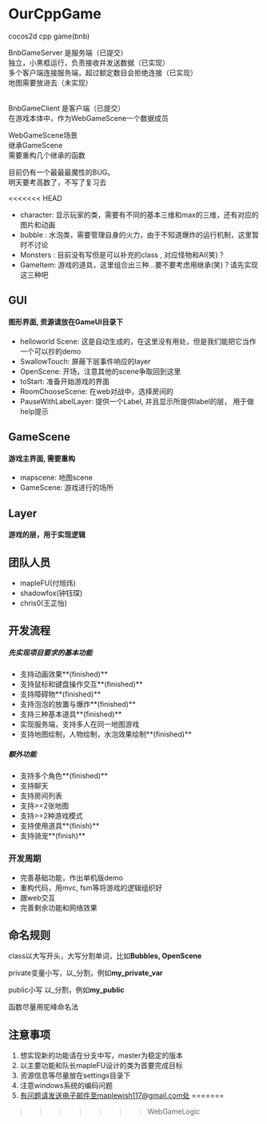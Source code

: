 # OurCppGame
cocos2d cpp game(bnb)</br>

BnbGameServer 是服务端（已提交）</br>
独立，小黑框运行，负责接收并发送数据（已实现）</br>
多个客户端连接服务端，超过额定数目会拒绝连接（已实现）</br>
地图需要放进去（未实现）</br></br>

BnbGameClient 是客户端（已提交）</br>
在游戏本体中，作为WebGameScene一个数据成员</br>

WebGameScene场景</br>
继承GameScene</br>
需要重构几个继承的函数</br>

目前仍有一个最最最魔性的BUG。</br>
明天要考高数了，不写了复习去</br>

<<<<<<< HEAD
- character: 显示玩家的类，需要有不同的基本三维和max的三维，还有对应的图片和动画
- bubble : 水泡类，需要管理自身的火力，由于不知道爆炸的运行机制，这里暂时不讨论
- Monsters : 目前没有写但是可以补充的class , 对应怪物和AI(笑)？
- GameItem: 游戏的道具，这里组合出三种...要不要考虑用继承(笑)？请先实现这三种吧

## GUI

#### 图形界面, 资源请放在GameUI目录下

- helloworld Scene: 这是自动生成的，在这里没有用处，但是我们能把它当作一个可以抄的demo
- SwallowTouch: 屏蔽下层事件响应的layer
- OpenScene: 开场，注意其他的scene争取回到这里
- toStart: 准备开始游戏的界面
- RoomChooseScene: 在web对战中，选择房间的
- PauseWithLabelLayer: 提供一个Label, 并且显示所提供label的层， 用于做help提示

## GameScene

#### 游戏主界面, 需要重构

- mapscene: 地图scene
- GameScene: 游戏进行的场所

## Layer

#### 游戏的层，用于实现逻辑

## 团队人员

* mapleFU(付旭炜)
* shadowfox(钟钰琛)
* chris0(王芷怡)

## 开发流程

##### 先实现项目要求的基本功能

* 支持动画效果**(finished)**
* 支持鼠标和键盘操作交互**(finished)**
* 支持障碍物**(finished)**
* 支持泡泡的放置与爆炸**(finished)**
* 支持三种基本道具**(finished)**
* 实现服务端，支持多人在同一地图游戏
* 支持地图绘制，人物绘制，水泡效果绘制**(finished)**

##### 额外功能

* 支持多个角色**(finished)**
* 支持聊天
* 支持房间列表
* 支持>=2张地图
* 支持>=2种游戏模式
* 支持使用道具**(finish)**
* 支持骑宠**(finish)**


### 开发周期

* 完善基础功能，作出单机版demo
* 重构代码，用mvc, fsm等将游戏的逻辑组织好
* 跟web交互
* 完善剩余功能和网络效果


## 命名规则

class以大写开头，大写分割单词，比如**Bubbles, OpenScene**

private变量小写，以_分割，例如**my_private_var**

public小写 以_分割，例如**my_public**

函数尽量用驼峰命名法

## 注意事项

1. 想实现新的功能请在分支中写，master为稳定的版本
2. 以主要功能和队长mapleFU设计的类为首要完成目标
3. 资源信息等尽量放在settings目录下
4. 注意windows系统的编码问题
5. 有问题请发送电子邮件至maplewish117@gmail.com处
=======
>>>>>>> WebGameLogic

